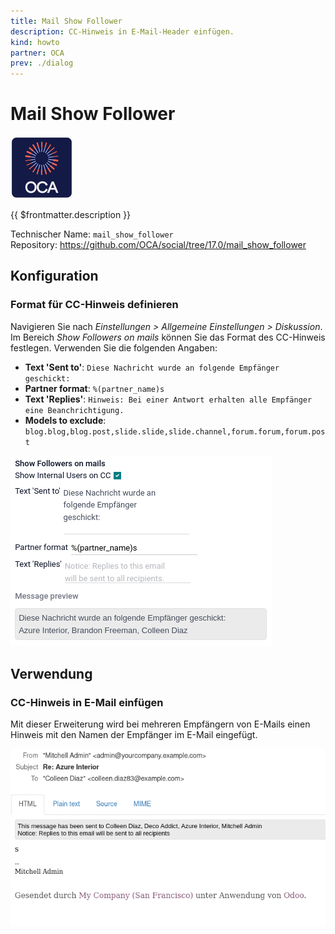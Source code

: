 ```yaml
---
title: Mail Show Follower
description: CC-Hinweis in E-Mail-Header einfügen.
kind: howto
partner: OCA
prev: ./dialog
---
```

# Mail Show Follower
![icon_oca_app](attachments/icon_oca_app.png)

{{ $frontmatter.description }}

Technischer Name: `mail_show_follower`\
Repository: <https://github.com/OCA/social/tree/17.0/mail_show_follower>

## Konfiguration

### Format für CC-Hinweis definieren

Navigieren Sie nach *Einstellungen > Allgemeine Einstellungen > Diskussion*. Im Bereich *Show Followers on mails* können Sie das Format des CC-Hinweis festlegen. Verwenden Sie die folgenden Angaben:

* **Text 'Sent to'**: `Diese Nachricht wurde an folgende Empfänger geschickt:`
* **Partner format**: `%(partner_name)s`
* **Text 'Replies'**: `Hinweis: Bei einer Antwort erhalten alle Empfänger eine Beanchrichtigung.`
* **Models to exclude**: `blog.blog,blog.post,slide.slide,slide.channel,forum.forum,forum.post`

![](attachments/Mail%20Show%20Follower.png)

## Verwendung

### CC-Hinweis in E-Mail einfügen

Mit dieser Erweiterung wird bei mehreren Empfängern von E-Mails einen Hinweis mit den Namen der Empfänger im E-Mail eingefügt.

![](attachments/Mail%20Show%20Follower%20Example.png)
